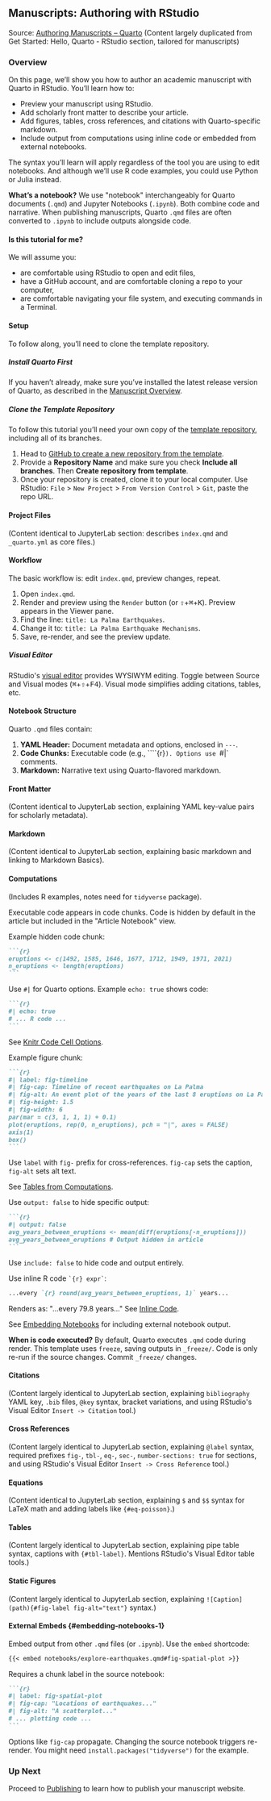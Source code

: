 ## Manuscripts: Authoring with RStudio

Source: [Authoring Manuscripts – Quarto](https://quarto.org/docs/manuscripts/authoring/rstudio.html) (Content largely duplicated from Get Started: Hello, Quarto - RStudio section, tailored for manuscripts)

### Overview

On this page, we’ll show you how to author an academic manuscript with Quarto in RStudio. You’ll learn how to:

*   Preview your manuscript using RStudio.
*   Add scholarly front matter to describe your article.
*   Add figures, tables, cross references, and citations with Quarto-specific markdown.
*   Include output from computations using inline code or embedded from external notebooks.

The syntax you’ll learn will apply regardless of the tool you are using to edit notebooks. And although we’ll use R code examples, you could use Python or Julia instead.

**What’s a notebook?** We use "notebook" interchangeably for Quarto documents (`.qmd`) and Jupyter Notebooks (`.ipynb`). Both combine code and narrative. When publishing manuscripts, Quarto `.qmd` files are often converted to `.ipynb` to include outputs alongside code.

#### Is this tutorial for me?

We will assume you:

*   are comfortable using RStudio to open and edit files,
*   have a GitHub account, and are comfortable cloning a repo to your computer,
*   are comfortable navigating your file system, and executing commands in a Terminal.

#### Setup

To follow along, you’ll need to clone the template repository.

##### Install Quarto First

If you haven’t already, make sure you’ve installed the latest release version of Quarto, as described in the [Manuscript Overview](#manuscripts-overview).

##### Clone the Template Repository

To follow this tutorial you’ll need your own copy of the [template repository](https://github.com/quarto-journals/manuscript-template), including all of its branches.

1.  Head to [GitHub to create a new repository from the template](https://github.com/quarto-journals/manuscript-template/generate).
2.  Provide a **Repository Name** and make sure you check **Include all branches**. Then **Create repository from template**.
3.  Once your repository is created, clone it to your local computer. Use RStudio: `File` > `New Project` > `From Version Control` > `Git`, paste the repo URL.

#### Project Files

(Content identical to JupyterLab section: describes `index.qmd` and `_quarto.yml` as core files.)

#### Workflow

The basic workflow is: edit `index.qmd`, preview changes, repeat.

1.  Open `index.qmd`.
2.  Render and preview using the `Render` button (or <kbd>⇧</kbd>+<kbd>⌘</kbd>+<kbd>K</kbd>). Preview appears in the Viewer pane.
3.  Find the line: `title: La Palma Earthquakes`.
4.  Change it to: `title: La Palma Earthquake Mechanisms`.
5.  Save, re-render, and see the preview update.

##### Visual Editor

RStudio's [visual editor](https://quarto.org/docs/tools/visual-editor.html) provides WYSIWYM editing. Toggle between Source and Visual modes (<kbd>⌘</kbd>+<kbd>⇧</kbd>+<kbd>F4</kbd>). Visual mode simplifies adding citations, tables, etc.

#### Notebook Structure

Quarto `.qmd` files contain:

1.  **YAML Header:** Document metadata and options, enclosed in `---`.
2.  **Code Chunks:** Executable code (e.g., ````{r}`). Options use `#|` comments.
3.  **Markdown:** Narrative text using Quarto-flavored markdown.

#### Front Matter

(Content identical to JupyterLab section, explaining YAML key-value pairs for scholarly metadata).

#### Markdown

(Content identical to JupyterLab section, explaining basic markdown and linking to Markdown Basics).

#### Computations

(Includes R examples, notes need for `tidyverse` package).

Executable code appears in code chunks. Code is hidden by default in the article but included in the "Article Notebook" view.

Example hidden code chunk:
````markdown
```{r}
eruptions <- c(1492, 1585, 1646, 1677, 1712, 1949, 1971, 2021)
n_eruptions <- length(eruptions)
```
````

Use `#|` for Quarto options. Example `echo: true` shows code:
````markdown
```{r}
#| echo: true
# ... R code ...
```
````
See [Knitr Code Cell Options](https://quarto.org/docs/reference/cells/cells-knitr.html).

Example figure chunk:
````markdown
```{r}
#| label: fig-timeline
#| fig-cap: Timeline of recent earthquakes on La Palma
#| fig-alt: An event plot of the years of the last 8 eruptions on La Palma.
#| fig-height: 1.5
#| fig-width: 6
par(mar = c(3, 1, 1, 1) + 0.1)
plot(eruptions, rep(0, n_eruptions), pch = "|", axes = FALSE)
axis(1)
box()
```
````
Use `label` with `fig-` prefix for cross-references. `fig-cap` sets the caption, `fig-alt` sets alt text.

See [Tables from Computations](https://quarto.org/docs/authoring/tables.html#computations).

Use `output: false` to hide specific output:
````markdown
```{r}
#| output: false
avg_years_between_eruptions <- mean(diff(eruptions[-n_eruptions]))
avg_years_between_eruptions # Output hidden in article
```
````
Use `include: false` to hide code and output entirely.

Use inline R code `` `{r} expr` ``:
```markdown
...every `{r} round(avg_years_between_eruptions, 1)` years...
```
Renders as: "...every 79.8 years..."
See [Inline Code](https://quarto.org/docs/computations/inline-code.html).

See [Embedding Notebooks](#embedding-notebooks-1) for including external notebook output.

**When is code executed?** By default, Quarto executes `.qmd` code during render. This template uses `freeze`, saving outputs in `_freeze/`. Code is only re-run if the source changes. Commit `_freeze/` changes.

#### Citations

(Content largely identical to JupyterLab section, explaining `bibliography` YAML key, `.bib` files, `@key` syntax, bracket variations, and using RStudio's Visual Editor `Insert -> Citation` tool.)

#### Cross References

(Content largely identical to JupyterLab section, explaining `@label` syntax, required prefixes `fig-`, `tbl-`, `eq-`, `sec-`, `number-sections: true` for sections, and using RStudio's Visual Editor `Insert -> Cross Reference` tool.)

#### Equations

(Content identical to JupyterLab section, explaining `$` and `$$` syntax for LaTeX math and adding labels like `{#eq-poisson}`.)

#### Tables

(Content largely identical to JupyterLab section, explaining pipe table syntax, captions with `{#tbl-label}`. Mentions RStudio's Visual Editor table tools.)

#### Static Figures

(Content largely identical to JupyterLab section, explaining `![Caption](path){#fig-label fig-alt="text"}` syntax.)

#### External Embeds {#embedding-notebooks-1}

Embed output from other `.qmd` files (or `.ipynb`).
Use the `embed` shortcode:
```markdown
{{< embed notebooks/explore-earthquakes.qmd#fig-spatial-plot >}}
```
Requires a chunk label in the source notebook:
````markdown
```{r}
#| label: fig-spatial-plot
#| fig-cap: "Locations of earthquakes..."
#| fig-alt: "A scatterplot..."
# ... plotting code ...
```
````
Options like `fig-cap` propagate. Changing the source notebook triggers re-render. You might need `install.packages("tidyverse")` for the example.

### Up Next

Proceed to [Publishing](https://quarto.org/docs/manuscripts/publishing.html) to learn how to publish your manuscript website.

